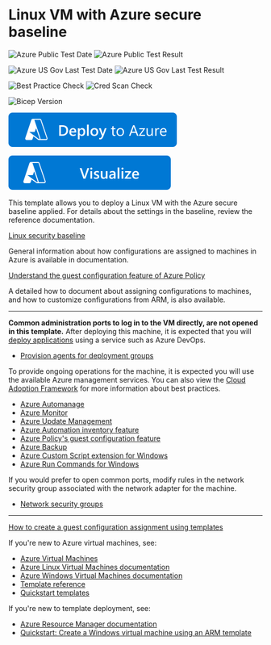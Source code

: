 # Linux VM with Azure secure baseline

![Azure Public Test Date](https://azurequickstartsservice.blob.core.windows.net/badges/quickstarts/microsoft.compute/vm-windows-baseline/PublicLastTestDate.svg)
![Azure Public Test Result](https://azurequickstartsservice.blob.core.windows.net/badges/quickstarts/microsoft.compute/vm-windows-baseline/PublicDeployment.svg)

![Azure US Gov Last Test Date](https://azurequickstartsservice.blob.core.windows.net/badges/quickstarts/microsoft.compute/vm-windows-baseline/FairfaxLastTestDate.svg)
![Azure US Gov Last Test Result](https://azurequickstartsservice.blob.core.windows.net/badges/quickstarts/microsoft.compute/vm-windows-baseline/FairfaxDeployment.svg)

![Best Practice Check](https://azurequickstartsservice.blob.core.windows.net/badges/quickstarts/microsoft.compute/vm-windows-baseline/BestPracticeResult.svg)
![Cred Scan Check](https://azurequickstartsservice.blob.core.windows.net/badges/quickstarts/microsoft.compute/vm-windows-baseline/CredScanResult.svg)

![Bicep Version](https://azurequickstartsservice.blob.core.windows.net/badges/quickstarts/microsoft.compute/vm-windows-baseline/BicepVersion.svg)

[![Deploy To Azure](https://raw.githubusercontent.com/Azure/azure-quickstart-templates/master/1-CONTRIBUTION-GUIDE/images/deploytoazure.svg?sanitize=true)](https://portal.azure.com/#create/Microsoft.Template/uri/https%3A%2F%2Fraw.githubusercontent.com%2FAzure%2Fazure-quickstart-templates%2Fmaster%2Fquickstarts%2Fmicrosoft.compute%2Fvm-windows-baseline%2Fazuredeploy.json)

[![Visualize](https://raw.githubusercontent.com/Azure/azure-quickstart-templates/master/1-CONTRIBUTION-GUIDE/images/visualizebutton.svg?sanitize=true)](http://armviz.io/#/?load=https%3A%2F%2Fraw.githubusercontent.com%2FAzure%2Fazure-quickstart-templates%2Fmaster%2Fquickstarts%2Fmicrosoft.compute%2Fvm-windows-baseline%2Fazuredeploy.json)   

This template allows you to deploy a Linux VM with the Azure secure baseline applied. For details about the settings in the baseline,
review the reference documentation.

[Linux security baseline](https://docs.microsoft.com/azure/governance/policy/samples/guest-configuration-baseline-linux)

General information about how configurations are assigned to machines in Azure is available in documentation.

[Understand the guest configuration feature of Azure Policy](https://docs.microsoft.com/en-us/azure/governance/policy/concepts/guest-configuration)

A detailed how to document about assigning configurations to machines, and how to customize configurations from ARM,
is also available.

---

**Common administration ports to log in to the VM directly, are not opened in this template.**
After deploying this machine, it is expected that you will
[deploy applications](https://docs.microsoft.com/azure/devops/pipelines/release/deployment-groups/deploying-azure-vms-deployment-groups)
using a service such as Azure DevOps.

- [Provision agents for deployment groups](https://docs.microsoft.com/azure/devops/pipelines/release/deployment-groups/howto-provision-deployment-group-agents)

To provide ongoing operations for the machine, it is expected you will use the available
Azure management services. You can also view the
[Cloud Adoption Framework](https://docs.microsoft.com/azure/cloud-adoption-framework/manage/azure-server-management/)
for more information about best practices.

- [Azure Automanage](https://docs.microsoft.com/azure/automanage/automanage-virtual-machines)
- [Azure Monitor](https://docs.microsoft.com/azure/azure-monitor/)
- [Azure Update Management](https://docs.microsoft.com/azure/automation/update-management/overview)
- [Azure Automation inventory feature](https://docs.microsoft.com/azure/automation/change-tracking/manage-inventory-vms)
- [Azure Policy's guest configuration feature](https://docs.microsoft.com/azure/governance/policy/concepts/guest-configuration)
- [Azure Backup](https://docs.microsoft.com/azure/backup/)
- [Azure Custom Script extension for Windows](https://docs.microsoft.com/azure/virtual-machines/extensions/custom-script-windows)
- [Azure Run Commands for Windows](https://docs.microsoft.com/azure/virtual-machines/windows/run-command)

If you would prefer to open common ports, modify rules in the network security group
associated with the network adapter for the machine.

- [Network security groups](https://docs.microsoft.com/azure/virtual-network/network-security-groups-overview)

---

[How to create a guest configuration assignment using templates](https://docs.microsoft.com/en-us/azure/governance/policy/how-to/guest-configuration-create-assignment)

If you're new to Azure virtual machines, see:

- [Azure Virtual Machines](https://azure.microsoft.com/services/virtual-machines/)
- [Azure Linux Virtual Machines documentation](https://docs.microsoft.com/azure/virtual-machines/linux/)
- [Azure Windows Virtual Machines documentation](https://docs.microsoft.com/azure/virtual-machines/windows/)
- [Template reference](https://docs.microsoft.com/azure/templates/microsoft.compute/allversions)
- [Quickstart templates](https://azure.microsoft.com/resources/templates/?resourceType=Microsoft.Compute&pageNumber=1&sort=Popular)

If you're new to template deployment, see:

- [Azure Resource Manager documentation](https://docs.microsoft.com/azure/azure-resource-manager/)
- [Quickstart: Create a Windows virtual machine using an ARM template](https://docs.microsoft.com/azure/virtual-machines/windows/quick-create-template)
